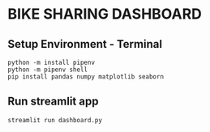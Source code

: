 # BIKE SHARING DASHBOARD
## Setup Environment - Terminal
```
python -m install pipenv 
python -m pipenv shell
pip install pandas numpy matplotlib seaborn
```

## Run streamlit app
```
streamlit run dashboard.py
```
